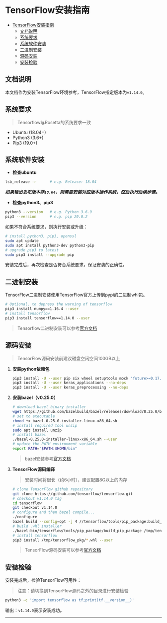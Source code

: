 # TensorFlow安装指南

- [TensorFlow安装指南](#tensorflow%e5%ae%89%e8%a3%85%e6%8c%87%e5%8d%97)
  - [文档说明](#%e6%96%87%e6%a1%a3%e8%af%b4%e6%98%8e)
  - [系统要求](#%e7%b3%bb%e7%bb%9f%e8%a6%81%e6%b1%82)
  - [系统软件安装](#%e7%b3%bb%e7%bb%9f%e8%bd%af%e4%bb%b6%e5%ae%89%e8%a3%85)
  - [二进制安装](#%e4%ba%8c%e8%bf%9b%e5%88%b6%e5%ae%89%e8%a3%85)
  - [源码安装](#%e6%ba%90%e7%a0%81%e5%ae%89%e8%a3%85)
  - [安装检验](#%e5%ae%89%e8%a3%85%e6%a3%80%e9%aa%8c)

## 文档说明

本文档作为安装TensorFlow环境参考，TensorFlow指定版本为`v1.14.0`。

## 系统要求

> Tensorflow与Rosetta的系统要求一致

- Ubuntu (18.04=)
- Python3 (3.6+)
- Pip3 (19.0+)

## 系统软件安装

- **检查ubuntu**
```bash
lsb_release -r      # e.g. Release:	18.04
```
***如果输出发布版本非`18.04`，则需要安装对应版本操作系统，然后执行后续步骤。***

- **检查python3、pip3**

```bash
python3 --version   # e.g. Python 3.6.9
pip3 --version      # e.g. pip 20.0.2
```

如果不符合系统要求，则执行安装或升级：

```bash
# install python3, pip3, openssl
sudo apt update
sudo apt install python3-dev python3-pip
# upgrade pip3 to latest 
sudo pip3 install --upgrade pip
```

安装完成后，再次检查是否符合系统要求，保证安装的正确性。

## 二进制安装

TensorFlow二进制安装使用TensorFlow官方上传到pypi的二进制whl包。

```bash
# Optional, to depress the warning of tensorflow
pip3 install numpy==1.16.4 --user
# install tensorflow
pip3 install tensorflow==1.14.0 --user
```

> Tensorflow二进制安装可以参考[官方文档](https://www.tensorflow.org/install/pip)

## 源码安装

> TensorFlow源码安装前建议磁盘空闲空间100GB以上

1. **安装python依赖包**
    ```bash
    pip3 install -U --user pip six wheel setuptools mock 'future>=0.17.1' 'numpy==1.16.4'
    pip3 install -U --user keras_applications --no-deps
    pip3 install -U --user keras_preprocessing --no-deps
    ```

2. **安装bazel（v0.25.0）**

    ```bash
    # download bazel binary installer
    wget https://github.com/bazelbuild/bazel/releases/download/0.25.0/bazel-0.25.0-installer-linux-x86_64.sh
    # set to executable
    chmod +x bazel-0.25.0-installer-linux-x86_64.sh
    # install required tool unzip
    sudo apt install unzip
    # install bazel
    ./bazel-0.25.0-installer-linux-x86_64.sh --user
    # update the PATH environment variable
    export PATH="$PATH:$HOME/bin"
    ```

    > bazel安装参考[官方文档][bazel-install]

3. **TensorFlow源码编译**
    > 安装时间将很长（约6小时），建议配置8G以上的内存
    ```bash
    # clone TensorFlow github repository
    git clone https://github.com/tensorflow/tensorflow.git
    # checkout v1.14.0 tag
    cd tensorflow
    git checkout v1.14.0
    # configure and then bazel compile...
    ./configure
    bazel build --config=opt -j 4 //tensorflow/tools/pip_package:build_pip_package
    # build .whl installer
    ./bazel-bin/tensorflow/tools/pip_package/build_pip_package /tmp/tensorflow_pkg
    # install tensorflow
    pip3 install /tmp/tensorflow_pkg/*.whl --user
    ```
    > TensorFlow源码安装可以参考[官方文档][tensorflow-source-install] 

## 安装检验

安装完成后，检验TensorFlow可用性：

> 注意：请切换到TensorFlow源码之外的目录进行安装检验

```bash
python3 -c 'import tensorflow as tf;print(tf.__version__)'
```

输出：`v1.14.0`表示安装成功。

-----

[bazel-install]:https://docs.bazel.build/versions/master/install-ubuntu.html#install-with-installer-ubuntu
[tensorflow-source-install]:https://www.tensorflow.org/install/source
